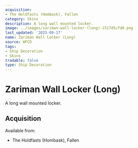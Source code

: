```yaml
---
acquisition:
- The Holdfasts (Hombask), Fallen
category: Skins
description: A long wall mounted locker.
image: ../images/zariman-wall-locker-(long)-1517d5cfd0.png
last_updated: '2025-09-17'
name: Zariman Wall Locker (Long)
source: WFCD
tags:
- Ship Decoration
- Skins
tradable: false
type: Ship Decoration
---
```


# Zariman Wall Locker (Long)

A long wall mounted locker.

## Acquisition

Available from:
- The Holdfasts (Hombask), Fallen


